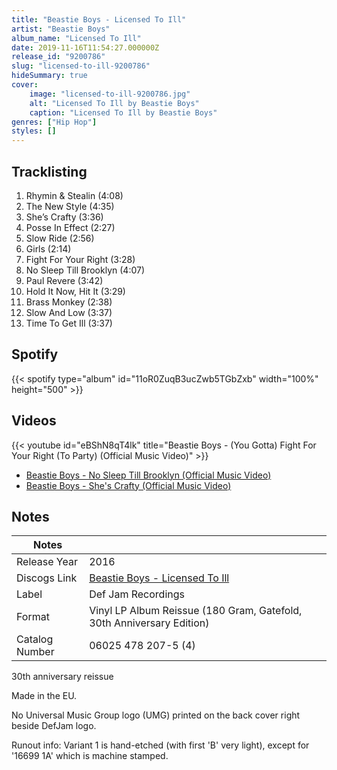 ```yaml
---
title: "Beastie Boys - Licensed To Ill"
artist: "Beastie Boys"
album_name: "Licensed To Ill"
date: 2019-11-16T11:54:27.000000Z
release_id: "9200786"
slug: "licensed-to-ill-9200786"
hideSummary: true
cover:
    image: "licensed-to-ill-9200786.jpg"
    alt: "Licensed To Ill by Beastie Boys"
    caption: "Licensed To Ill by Beastie Boys"
genres: ["Hip Hop"]
styles: []
---
```


## Tracklisting
1. Rhymin & Stealin (4:08)
2. The New Style (4:35)
3. She’s Crafty (3:36)
4. Posse In Effect (2:27)
5. Slow Ride (2:56)
6. Girls (2:14)
7. Fight For Your Right (3:28)
8. No Sleep Till Brooklyn (4:07)
9. Paul Revere (3:42)
10. Hold It Now, Hit It (3:29)
11. Brass Monkey (2:38)
12. Slow And Low (3:37)
13. Time To Get Ill (3:37)


## Spotify
{{< spotify type="album" id="11oR0ZuqB3ucZwb5TGbZxb" width="100%" height="500" >}}



## Videos
{{< youtube id="eBShN8qT4lk" title="Beastie Boys - (You Gotta) Fight For Your Right (To Party) (Official Music Video)" >}}
- [Beastie Boys - No Sleep Till Brooklyn (Official Music Video)](https://www.youtube.com/watch?v=07Y0cy-nvAg)
- [Beastie Boys - She's Crafty (Official Music Video)](https://www.youtube.com/watch?v=erD0nCFA75g)

## Notes
| Notes          |             |
| ---------------| ----------- |
| Release Year   | 2016 |
| Discogs Link   | [Beastie Boys - Licensed To Ill](https://www.discogs.com/release/9200786-Beastie-Boys-Licensed-To-Ill) |
| Label          | Def Jam Recordings |
| Format         | Vinyl LP Album Reissue (180 Gram, Gatefold, 30th Anniversary Edition) |
| Catalog Number | 06025 478 207-5 (4) |

30th anniversary reissue

Made in the EU.

No Universal Music Group logo (UMG) printed on the back cover right beside DefJam logo.

Runout info: Variant 1 is hand-etched (with first 'B' very light), except for '16699 1A' which is machine stamped.
